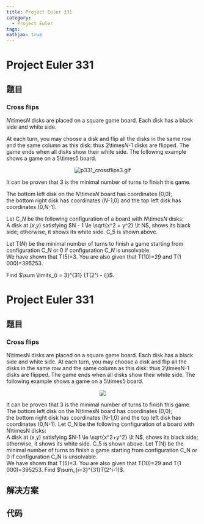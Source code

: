 ```yaml
---
title: Project Euler 331
category:
  - Project Euler
tags:
mathjax: true
---
```

<escape><!-- more --></escape>
    
# Project Euler 331
## 题目
### Cross flips


<var>N</var>\times<var>N</var> disks are placed on a square game board. Each disk has a black side and white side.

At each turn, you may choose a disk and flip all the disks in the same row and the same column as this disk: thus 2\times<var>N</var>-1 disks are flipped. The game ends when all disks show their white side. The following example shows a game on a 5\times5 board.

<div align="center"><img src="project/images/p331_crossflips3.gif" alt="p331_crossflips3.gif" /></div>

It can be proven that 3 is the minimal number of turns to finish this game.

The bottom left disk on the <var>N</var>\times<var>N</var> board has coordinates (0,0);<br />
the bottom right disk has coordinates (<var>N</var>-1,0) and the top left disk has coordinates (0,<var>N</var>-1). 

Let C_<var>N</var> be the following configuration of a board with <var>N</var>\times<var>N</var> disks:<br />
A disk at (<var>x</var>,<var>y</var>) satisfying $N - 1 \le \sqrt{x^2 + y^2} \lt N$, shows its black side; otherwise, it shows its white side. C_5 is shown above.

Let T(<var>N</var>) be the minimal number of turns to finish a game starting from configuration C_<var>N</var> or 0 if configuration C_<var>N</var> is unsolvable.<br />
We have shown that T(5)=3. You are also given that T(10)=29 and T(1 000)=395253.

Find $\sum \limits_{i = 3}^{31} {T(2^i - i)}$.



# Project Euler 331
## 题目
### Cross flips

N\timesN disks are placed on a square game board. Each disk has a black side and white side.
At each turn, you may choose a disk and flip all the disks in the same row and the same column as this disk: thus 2\timesN-1 disks are flipped. The game ends when all disks show their white side. The following example shows a game on a 5\times5 board.
<center><img src="https://projecteuler.net/project/images/p331_crossflips3.gif"></center>

It can be proven that 3 is the minimal number of turns to finish this game.
The bottom left disk on the N\timesN board has coordinates (0,0);<br>the bottom right disk has coordinates (N-1,0) and the top left disk has coordinates (0,N-1). 
Let C_N be the following configuration of a board with N\timesN disks:<br>A disk at (x,y) satisfying $N-1 \le \sqrt{x^2+y^2} \lt N$, shows its black side; otherwise, it shows its white side. C_5 is shown above.
Let T(N) be the minimal number of turns to finish a game starting from configuration C_N or 0 if configuration C_N is unsolvable.<br>We have shown that T(5)=3. You are also given that T(10)=29 and T(1 000)=395253.
Find $\sum_{i=3}^{31}T(2^i-1)$.


## 解决方案


## 代码


